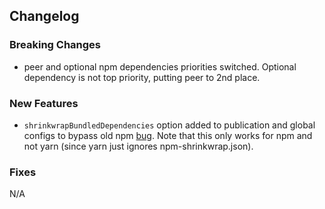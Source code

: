 ## Changelog

### Breaking Changes
* peer and optional npm dependencies priorities switched. 
  Optional dependency is not top priority, putting peer to 2nd place.

### New Features
* `shrinkwrapBundledDependencies` option added to publication and global configs to 
  bypass old npm [bug](https://github.com/npm/npm/issues/6435). Note that this only works for npm and not 
  yarn (since yarn just ignores npm-shrinkwrap.json).

### Fixes
N/A

